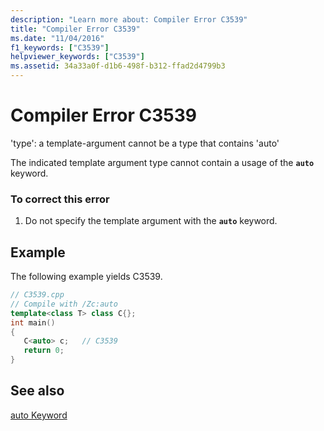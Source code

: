 ```yaml
---
description: "Learn more about: Compiler Error C3539"
title: "Compiler Error C3539"
ms.date: "11/04/2016"
f1_keywords: ["C3539"]
helpviewer_keywords: ["C3539"]
ms.assetid: 34a33a0f-d1b6-498f-b312-ffad2d4799b3
---
```

# Compiler Error C3539

'type': a template-argument cannot be a type that contains 'auto'

The indicated template argument type cannot contain a usage of the **`auto`** keyword.

### To correct this error

1. Do not specify the template argument with the **`auto`** keyword.

## Example

The following example yields C3539.

```cpp
// C3539.cpp
// Compile with /Zc:auto
template<class T> class C{};
int main()
{
   C<auto> c;   // C3539
   return 0;
}
```

## See also

[auto Keyword](../../cpp/auto-cpp.md)
